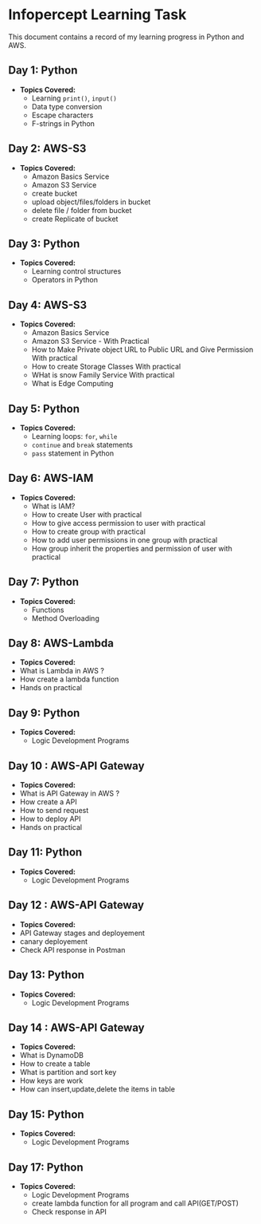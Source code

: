 # Infopercept Learning Task

This document contains a record of my learning progress in Python and AWS.

## Day 1: Python

- **Topics Covered:**
  - Learning `print()`, `input()`
  - Data type conversion
  - Escape characters
  - F-strings in Python

## Day 2: AWS-S3

- **Topics Covered:**
  - Amazon Basics Service
  - Amazon S3 Service
  - create bucket
  - upload object/files/folders in bucket
  - delete file / folder from bucket
  - create Replicate of bucket

## Day 3: Python

- **Topics Covered:**
  - Learning control structures
  - Operators in Python

## Day 4: AWS-S3

- **Topics Covered:**
  - Amazon Basics Service
  - Amazon S3 Service - With Practical
  - How to Make Private object URL to Public URL and Give Permission With practical
  - How to create Storage Classes With practical
  - WHat is snow Family Service With practical
  - What is Edge Computing

## Day 5: Python

- **Topics Covered:**
  - Learning loops: `for`, `while`
  - `continue` and `break` statements
  - `pass` statement in Python

## Day 6: AWS-IAM

- **Topics Covered:**
  - What is IAM?
  - How to create User with practical
  - How to give access permission to user with practical
  - How to create group with practical
  - How to add user permissions in one group with practical
  - How group inherit the properties and permission of user with practical

## Day 7: Python

- **Topics Covered:**
  - Functions
  - Method Overloading

## Day 8: AWS-Lambda

- **Topics Covered:**
- What is Lambda in AWS ?
- How create a lambda function
- Hands on practical

## Day 9: Python

- **Topics Covered:**
  - Logic Development Programs

## Day 10 : AWS-API Gateway
- **Topics Covered:**
- What is API Gateway in AWS ?
- How create a API
- How to send request
- How to deploy API
- Hands on practical


## Day 11: Python

- **Topics Covered:**
  - Logic Development Programs

## Day 12 : AWS-API Gateway
- **Topics Covered:**
- API Gateway stages and deployement
- canary deployement
- Check API response in Postman


## Day 13: Python

- **Topics Covered:**
  - Logic Development Programs

## Day 14 : AWS-API Gateway
- **Topics Covered:**
- What is DynamoDB
- How to create a table
- What is partition and sort key
- How keys are work
- How can insert,update,delete the items in table


## Day 15: Python

- **Topics Covered:**
  - Logic Development Programs


## Day 17: Python

- **Topics Covered:**
  - Logic Development Programs
  - create lambda function for all program and call API(GET/POST)
  - Check response in API
  

